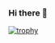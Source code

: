 ### Hi there 👋

[![trophy](https://github-profile-trophy.vercel.app/?username=ElJoker63&theme=onedark)](https://github.com/ElJoker63)